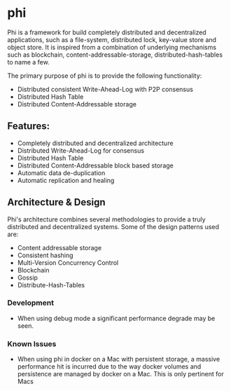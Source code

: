 # phi
Phi is a framework for build completely distributed and decentralized
applications, such as a file-system, distributed lock, key-value store and
object store.  It is inspired from a combination of underlying mechanisms such
as blockchain, content-addressable-storage, distributed-hash-tables to name a
few.

The primary purpose of phi is to provide the following functionality:

- Distributed consistent Write-Ahead-Log with P2P consensus
- Distributed Hash Table
- Distributed Content-Addressable storage

## Features:
- Completely distributed and decentralized architecture
- Distributed Write-Ahead-Log for consensus
- Distributed Hash Table
- Distributed Content-Addressable block based storage
- Automatic data de-duplication
- Automatic replication and healing

## Architecture & Design
Phi's architecture combines several methodologies to provide a truly distributed
and decentralized systems.  Some of the design patterns used are:

- Content addressable storage
- Consistent hashing
- Multi-Version Concurrency Control
- Blockchain
- Gossip
- Distribute-Hash-Tables

### Development

- When using debug mode a significant performance degrade may be seen.

### Known Issues

- When using phi in docker on a Mac with persistent storage, a massive
performance hit is incurred due to the way docker volumes and persistence are
managed by docker on a Mac. This is only pertinent for Macs
